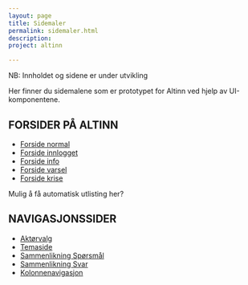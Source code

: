 ```yaml
---
layout: page
title: Sidemaler
permalink: sidemaler.html
description:
project: altinn

---
```


<div id="alert-no-arrow" class="a-message a-message-error a-message--arrow-off a-message--fullwidth mb-2 a-py-minus-1">
  NB: Innholdet og sidene er under utvikling
</div>

<p class="a-leadText a-fontBold">Her finner du sidemalene som er prototypet for Altinn ved hjelp av UI-komponentene.</p>

## FORSIDER PÅ ALTINN

- [Forside normal](http://altinn.github.io/DesignSystem/patterns/04-sider-infoportal-01-forside-00-forside/04-sider-infoportal-01-forside-00-forside.html?1498551267012)
- [Forside innlogget](http://altinn.github.io/DesignSystem/patterns/04-sider-infoportal-01-forside-02-forside-innlogget/04-sider-infoportal-01-forside-02-forside-innlogget.html)
- [Forside info](http://altinn.github.io/DesignSystem/patterns/04-sider-infoportal-01-forside-00-forside-varsel-info/04-sider-infoportal-01-forside-00-forside-varsel-info.html?1502110645310)
- [Forside varsel](http://altinn.github.io/DesignSystem/patterns/04-sider-infoportal-01-forside-00-forside-varsel-advarsel/04-sider-infoportal-01-forside-00-forside-varsel-advarsel.html?1502110675004)
- [Forside krise](http://altinn.github.io/DesignSystem/patterns/04-sider-infoportal-01-forside-00-forside-varsel-krise/04-sider-infoportal-01-forside-00-forside-varsel-krise.html?1502110705394)

Mulig å få automatisk utlisting her?


## NAVIGASJONSSIDER

- [Aktørvalg](http://altinn.github.io/DesignSystem/patterns/04-sider-portal-01-aktorvalg-10-aktorvalg-forste-gang-enkel/04-sider-portal-01-aktorvalg-10-aktorvalg-forste-gang-enkel.html)
- [Temaside](http://altinn.github.io/DesignSystem/patterns/04-sider-infoportal-20-navigasjonssider-31-temaside-v-arbeidsforhold/04-sider-infoportal-20-navigasjonssider-31-temaside-v-arbeidsforhold.html)
- [Sammenlikning Spørsmål](http://altinn.github.io/DesignSystem/patterns/04-sider-infoportal-30-artikkel-42-artikkel-jumbo-v-velg-foretaksform/04-sider-infoportal-30-artikkel-42-artikkel-jumbo-v-velg-foretaksform.html)
- [Sammenlikning Svar ](http://altinn.github.io/DesignSystem/patterns/04-sider-infoportal-20-navigasjonssider-21-sammenlikning-v-velg-foretaksform/04-sider-infoportal-20-navigasjonssider-21-sammenlikning-v-velg-foretaksform.html)
- [Kolonnenavigasjon](http://altinn.github.io/DesignSystem/patterns/04-sider-infoportal-20-navigasjonssider-50-kolonnenavigasjon-v-skjemaoversikt/04-sider-infoportal-20-navigasjonssider-50-kolonnenavigasjon-v-skjemaoversikt.html)
